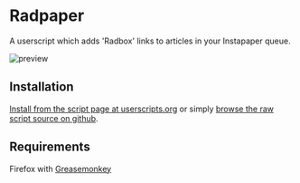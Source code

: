 Radpaper
=========
A userscript which adds 'Radbox' links to articles in your Instapaper queue.

![preview](https://github.com/jasonkarns/userscripts/raw/master/radpaper/preview.png)

Installation
------------
[Install from the script page at userscripts.org](http://userscripts.org/scripts/show/98864) or simply [browse the raw script source on github](https://github.com/jasonkarns/userscripts/raw/master/radpaper/radapaper.user.js).

Requirements
------------
Firefox with [Greasemonkey](https://addons.mozilla.org/en-US/firefox/addon/748)

